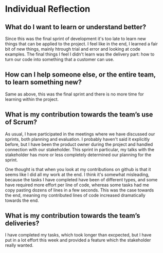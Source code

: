 # Individual Reflection

## What do I want to learn or understand better?
Since this was the final sprint of development it's too late to learn new things that can be applied to the project. I feel like in the end, I
learned a fair bit of new things, mainly htrough trial and error and looking at code examples. The final things I feel I didn't learn was the delivery
part: how to turn our code into something that a customer can use.


## How can I help someone else, or the entire team, to learn something new?
Same as above, this was the final sprint and there is no more time for learning within the project.


## What is my contribution towards the team’s use of Scrum?
As usual, I have participated in the meetings where we have discussed our sprints, both planning and evaluation. I probably haven't said it explicitly
before, but I have been the product owner during the project and handled connection with our stakeholder. This sprint in particular, my talks with the
stakeholder has more or less completely determined our planning for the sprint. 

One thought is that when you look at my contributions on github is that it seems like I did all my work at the end. I think it's somewhat misleading,
because the tasks I have completed have been of different types, and some have required more effort per line of code, whereas some tasks had me
copy pasting dozens of lines in a few seconds. This was the case towards the end, meaning my contributed lines of code increased dramatically towards
the end.


## What is my contribution towards the team’s deliveries?
I have completed my tasks, which took longer than excpected, but I have put in a lot effort this week and provided a feature which the stakeholder
really wanted.

